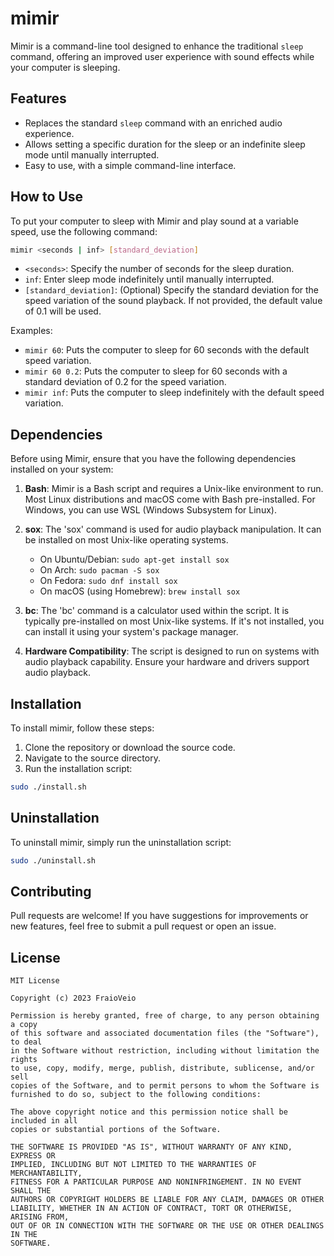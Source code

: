 # mimir

Mimir is a command-line tool designed to enhance the traditional `sleep` command, offering an improved user experience with sound effects while your computer is sleeping.

## Features

- Replaces the standard `sleep` command with an enriched audio experience.
- Allows setting a specific duration for the sleep or an indefinite sleep mode until manually interrupted.
- Easy to use, with a simple command-line interface.

## How to Use

To put your computer to sleep with Mimir and play sound at a variable speed, use the following command:

```bash
mimir <seconds | inf> [standard_deviation]
```

- `<seconds>`: Specify the number of seconds for the sleep duration.
- `inf`: Enter sleep mode indefinitely until manually interrupted.
- `[standard_deviation]`: (Optional) Specify the standard deviation for the speed variation of the sound playback. If not provided, the default value of 0.1 will be used.

Examples:

- `mimir 60`: Puts the computer to sleep for 60 seconds with the default speed variation.
- `mimir 60 0.2`: Puts the computer to sleep for 60 seconds with a standard deviation of 0.2 for the speed variation.
- `mimir inf`: Puts the computer to sleep indefinitely with the default speed variation.

## Dependencies

Before using Mimir, ensure that you have the following dependencies installed on your system:

1. **Bash**: Mimir is a Bash script and requires a Unix-like environment to run. Most Linux distributions and macOS come with Bash pre-installed. For Windows, you can use WSL (Windows Subsystem for Linux).

2. **sox**: The 'sox' command is used for audio playback manipulation. It can be installed on most Unix-like operating systems. 

   - On Ubuntu/Debian: `sudo apt-get install sox`
   - On Arch: `sudo pacman -S sox`
   - On Fedora: `sudo dnf install sox`
   - On macOS (using Homebrew): `brew install sox`

3. **bc**: The 'bc' command is a calculator used within the script. It is typically pre-installed on most Unix-like systems. If it's not installed, you can install it using your system's package manager.

5. **Hardware Compatibility**: The script is designed to run on systems with audio playback capability. Ensure your hardware and drivers support audio playback.

## Installation

To install mimir, follow these steps:

1. Clone the repository or download the source code.
2. Navigate to the source directory.
3. Run the installation script:

```bash
sudo ./install.sh
```

## Uninstallation

To uninstall mimir, simply run the uninstallation script:

```bash
sudo ./uninstall.sh
```

## Contributing

Pull requests are welcome! If you have suggestions for improvements or new features, feel free to submit a pull request or open an issue.

## License

```
MIT License

Copyright (c) 2023 FraioVeio

Permission is hereby granted, free of charge, to any person obtaining a copy
of this software and associated documentation files (the "Software"), to deal
in the Software without restriction, including without limitation the rights
to use, copy, modify, merge, publish, distribute, sublicense, and/or sell
copies of the Software, and to permit persons to whom the Software is
furnished to do so, subject to the following conditions:

The above copyright notice and this permission notice shall be included in all
copies or substantial portions of the Software.

THE SOFTWARE IS PROVIDED "AS IS", WITHOUT WARRANTY OF ANY KIND, EXPRESS OR
IMPLIED, INCLUDING BUT NOT LIMITED TO THE WARRANTIES OF MERCHANTABILITY,
FITNESS FOR A PARTICULAR PURPOSE AND NONINFRINGEMENT. IN NO EVENT SHALL THE
AUTHORS OR COPYRIGHT HOLDERS BE LIABLE FOR ANY CLAIM, DAMAGES OR OTHER
LIABILITY, WHETHER IN AN ACTION OF CONTRACT, TORT OR OTHERWISE, ARISING FROM,
OUT OF OR IN CONNECTION WITH THE SOFTWARE OR THE USE OR OTHER DEALINGS IN THE
SOFTWARE.
```
